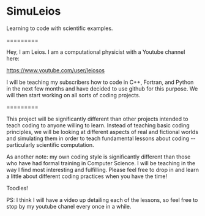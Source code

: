 SimuLeios
=========

Learning to code with scientific examples.

=========

Hey, I am Leios. I am a computational physicist with a Youtube channel here:

https://www.youtube.com/user/leiosos

I will be teaching my subscribers how to code in C++, Fortran, and Python in the next few months and have decided to use github for this purpose. We will then start working on all sorts of coding projects.

=========

This project will be significantly different than other projects intended to teach coding to anyone willing to learn. Instead of teaching basic coding principles, we will be looking at different aspects of real and fictional worlds and simulating them in order to teach fundamental lessons about coding -- particularly scientific computation. 

As another note: my own coding style is significantly different than those who have had formal training in Computer Science. I will be teaching in the way I find most interesting and fulfilling. Please feel free to drop in and learn a little about different coding practices when you have the time!

Toodles!

PS: I think I will have a video up detailing each of the lessons, so feel free to stop by my youtube chanel every once in a while.
